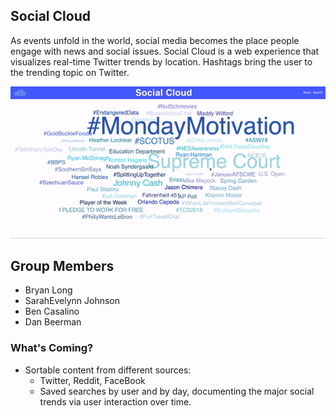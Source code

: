 ## Social Cloud

As events unfold in the world, social media becomes the place people engage with news and social issues. Social Cloud is a web experience that visualizes  real-time Twitter trends by location. Hashtags bring the user to the trending topic on Twitter.  

![Social Cloud Demo](https://github.com/BryanLong14/Social-Cloud-Frontend/blob/master/SocialCloudScreencast.gif)

## Group Members
- Bryan Long
- SarahEvelynn Johnson
- Ben Casalino
- Dan Beerman

### What's Coming? 
- Sortable content from different sources: 
  - Twitter, Reddit, FaceBook
  - Saved searches by user and by day, documenting the major social trends via user interaction over time. 